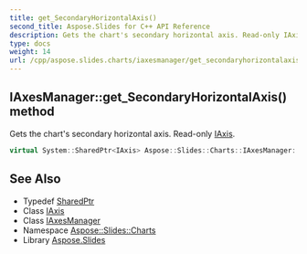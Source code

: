 ```yaml
---
title: get_SecondaryHorizontalAxis()
second_title: Aspose.Slides for C++ API Reference
description: Gets the chart's secondary horizontal axis. Read-only IAxis.
type: docs
weight: 14
url: /cpp/aspose.slides.charts/iaxesmanager/get_secondaryhorizontalaxis/
---
```

## IAxesManager::get_SecondaryHorizontalAxis() method


Gets the chart's secondary horizontal axis. Read-only [IAxis](../../iaxis/).

```cpp
virtual System::SharedPtr<IAxis> Aspose::Slides::Charts::IAxesManager::get_SecondaryHorizontalAxis()=0
```

## See Also

* Typedef [SharedPtr](../../system/sharedptr/)
* Class [IAxis](../iaxis/)
* Class [IAxesManager](./)
* Namespace [Aspose::Slides::Charts](../)
* Library [Aspose.Slides](../../)